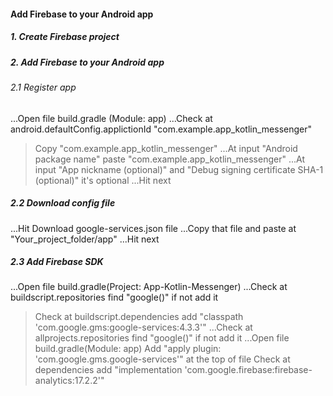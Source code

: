 #### Add Firebase to your Android app
##### 1. Create Firebase project
##### 2. Add Firebase to your Android app
###### 2.1 Register app
...Open file build.gradle (Module: app) 
...Check at android.defaultConfig.applictionId "com.example.app_kotlin_messenger"
>Copy "com.example.app_kotlin_messenger" 
...At input "Android package name" paste "com.example.app_kotlin_messenger"
...At input "App nickname (optional)" and "Debug signing certificate SHA-1 (optional)" it's optional
...Hit next
##### 2.2 Download config file
...Hit Download google-services.json file 
...Copy that file and paste at "Your_project_folder/app"
...Hit next
##### 2.3 Add Firebase SDK
...Open file build.gradle(Project: App-Kotlin-Messenger) 
...Check at buildscript.repositories find "google()" if not add it
>Check at buildscript.dependencies add "classpath 'com.google.gms:google-services:4.3.3'"
...Check at allprojects.repositories find "google()" if not add it
...Open file build.gradle(Module: app)
>Add "apply plugin: 'com.google.gms.google-services'" at the top of file
>Check at dependencies add "implementation 'com.google.firebase:firebase-analytics:17.2.2'"
